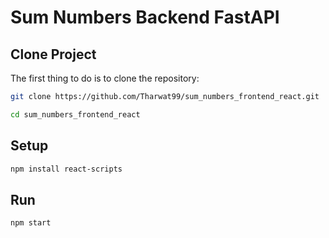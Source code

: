 # Sum Numbers Backend FastAPI

## Clone Project
The first thing to do is to clone the repository:

```sh
git clone https://github.com/Tharwat99/sum_numbers_frontend_react.git
```

```sh
cd sum_numbers_frontend_react
```

## Setup

```sh
npm install react-scripts
```

## Run 
```sh
npm start
```
